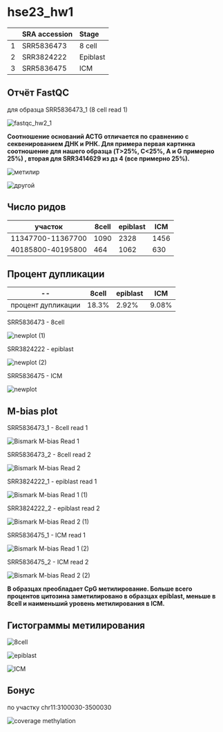 # hse23_hw1

| | SRA accession  | Stage    |
|---:|:-------------|:-----------|
| 1 | SRR5836473  | 8 cell       |
| 2 | SRR3824222 | Epiblast    |
| 3 | SRR5836475  | ICM       |

## Отчёт FastQC

для образца SRR5836473_1 (8 cell read 1)

![fastqc_hw2_1](https://user-images.githubusercontent.com/103137801/218765992-a88498e6-8994-4d66-8338-b6f75e00523e.png)

**Соотношение оснований ACTG отличается по сравнению с секвенированием ДНК и РНК. Для примера первая картинка соотношение для нашего образца (T>25%, C<25%, A и G примерно 25%) , вторая для SRR3414629 из дз 4 (все примерно 25%).**

![метилир](https://user-images.githubusercontent.com/103137801/218776498-365f47c2-bf85-4723-945f-b41b155c2aba.png)

![другой](https://user-images.githubusercontent.com/103137801/218776441-81ea8def-bfe6-4cc9-ad8d-3f4bbde9ae0f.png)


## Число ридов

участок | 8cell | epiblast | ICM |
--- | --- | --- | --- | 
11347700-11367700 | 1090 | 2328 | 1456 |
40185800-40195800 | 464 | 1062 | 630 |

## Процент дупликации

-- | 8cell | epiblast | ICM |
--- | --- | --- | --- | 
процент дупликации| 18.3% | 2.92% | 9.08% |

SRR5836473 - 8cell

![newplot (1)](https://user-images.githubusercontent.com/103137801/218763864-7a712797-2ec3-48fa-92bc-31febc2528cd.png)

SRR3824222 - epiblast

![newplot (2)](https://user-images.githubusercontent.com/103137801/218764055-afdca031-832b-4ee9-b511-dd6dcefa1359.png)

SRR5836475 - ICM

![newplot](https://user-images.githubusercontent.com/103137801/218762814-fc8c5188-a0fa-4462-821b-b62ae7c857ff.png)


## M-bias plot

SRR5836473_1 - 8cell read 1

![Bismark M-bias Read 1](https://user-images.githubusercontent.com/103137801/218764759-002055ee-585d-4fd0-adb9-125257daa679.png)

SRR5836473_2 - 8cell read 2

![Bismark M-bias Read 2](https://user-images.githubusercontent.com/103137801/218764895-b07d37dd-0ee4-4389-a78d-94fdcd4f1221.png)

SRR3824222_1 - epiblast read 1

![Bismark M-bias Read 1 (1)](https://user-images.githubusercontent.com/103137801/218765057-d65ab9f7-c1fc-41fa-bb76-9dbd4c98c2a3.png)

SRR3824222_2 - epiblast read 2

![Bismark M-bias Read 2 (1)](https://user-images.githubusercontent.com/103137801/218765183-c1435516-23a6-4089-b723-0d828aaec151.png)

SRR5836475_1 - ICM read 1

![Bismark M-bias Read 1 (2)](https://user-images.githubusercontent.com/103137801/218765636-87e2eb57-367c-4a5d-92c6-6982884ad30c.png)

SRR5836475_2 - ICM read 2

![Bismark M-bias Read 2 (2)](https://user-images.githubusercontent.com/103137801/218765763-4dd8c009-97b9-4ce8-ae7f-4136b8d81876.png)


**В образцах преобладает CpG метилирование. Больше всего процентов цитозина заметилировано в образцах epiblast, меньше в 8cell и наименьший уровень метилирования в ICM.**


## Гистограммы метилирования

![8cell](https://user-images.githubusercontent.com/103137801/218759207-ee81611c-c4c7-4fda-8cec-083f29793641.png)

![epiblast](https://user-images.githubusercontent.com/103137801/218759263-ca74bb13-50a6-4a3d-beed-3730e95558b4.png)

![ICM](https://user-images.githubusercontent.com/103137801/218759027-3f6e7126-b7c7-4a9c-a198-31373e0edae4.png)


## Бонус 

по участку chr11:3100030-3500030

![coverage methylation](https://user-images.githubusercontent.com/103137801/218758954-b50a8bd6-057c-4a48-95c7-efbd18c4828b.png)




